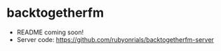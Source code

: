 # backtogetherfm

- README coming soon!
- Server code: https://github.com/rubyonrials/backtogetherfm-server
